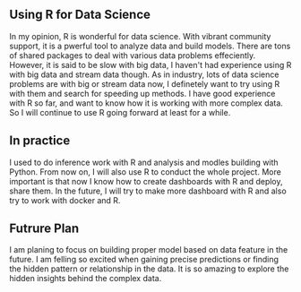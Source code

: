 ## Using R for Data Science
In my opinion, R is wonderful for data science. With vibrant community support, it is a pwerful tool to analyze data and build models. There are tons of shared packages to deal with various data problems effeciently. However, it is said to be slow with big data, I haven't had experience using R with big data and stream data though. As in industry, lots of data science problems are with big or stream data now, I definetely want to try using R with them and search for speeding up methods. I have good experience with R so far, and want to know how it is working with more complex data. So I will continue to use R going forward at least for a while.    
## In practice
I used to do inference work with R and analysis and modles building with Python. From now on, I will also use R to conduct the whole project. More important is that now I know how to create dashboards with R and deploy, share them. In the future, I will try to make more dashboard with R and also try to work with docker and R. 
## Futrure Plan
I am planing to focus on building proper model based on data feature in the future. I am felling so excited when gaining precise predictions or finding the hidden pattern or relationship in the data. It is so amazing to explore the hidden insights behind the complex data.   
